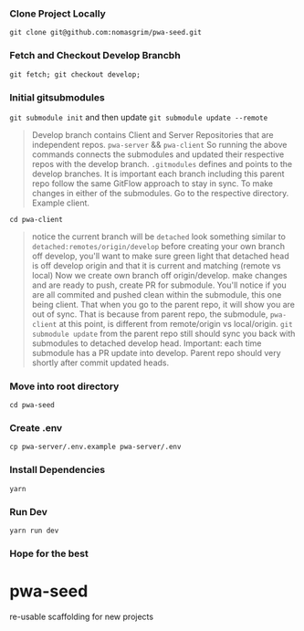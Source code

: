 ### Clone Project Locally
```ssh
git clone git@github.com:nomasgrim/pwa-seed.git
```
### Fetch and Checkout Develop Brancbh
```ssh
git fetch; git checkout develop;
```

### Initial gitsubmodules
`git submodule init`
and then update
`git submodule update --remote`

> Develop branch contains Client and Server Repositories that are independent repos. `pwa-server` && `pwa-client`
> So running the above commands connects the submodules and updated their respective repos with the develop branch. `.gitmodules` defines and points to the develop branches.
> It is important each branch including this parent repo follow the same GitFlow approach to stay in sync.
> To make changes in either of the submodules. Go to the respective directory. Example client.

`cd pwa-client`

> notice the current branch will be `detached` look something similar to `detached:remotes/origin/develop`
> before creating your own branch off develop, you'll want to make sure green light that detached head is off develop origin and that it is current and matching (remote vs local)
> Now we create own branch off origin/develop. make changes and are ready to push, create PR for submodule. You'll notice if you are all commited and pushed clean within the submodule, this one being client. That when you go to the parent repo, it will show you are out of sync. That is because from parent repo, the submodule, `pwa-client` at this point, is different from remote/origin vs local/origin. `git submodule update` from the parent repo still should sync you back with submodules to detached develop head.
> Important: each time submodule has a PR update into develop. Parent repo should very shortly after commit updated heads.

### Move into root directory
```ssh
cd pwa-seed
```

### Create .env
```ssh
cp pwa-server/.env.example pwa-server/.env
```

### Install Dependencies
```ssh
yarn
```

### Run Dev
```ssh
yarn run dev
```

### Hope for the best
# pwa-seed
re-usable scaffolding for new projects
